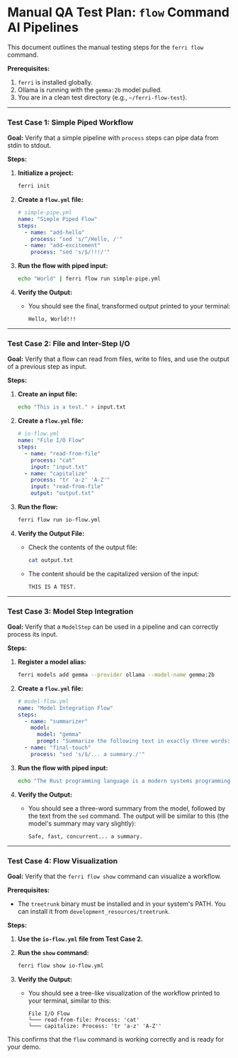 # Manual QA Test Plan: `flow` Command AI Pipelines

This document outlines the manual testing steps for the `ferri flow` command.

**Prerequisites:**
1.  `ferri` is installed globally.
2.  Ollama is running with the `gemma:2b` model pulled.
3.  You are in a clean test directory (e.g., `~/ferri-flow-test`).

---

### Test Case 1: Simple Piped Workflow

**Goal:** Verify that a simple pipeline with `process` steps can pipe data from stdin to stdout.

**Steps:**

1.  **Initialize a project:**
    ```bash
    ferri init
    ```

2.  **Create a `flow.yml` file:**
    ```yaml
    # simple-pipe.yml
    name: "Simple Piped Flow"
    steps:
      - name: "add-hello"
        process: "sed 's/^/Hello, /'"
      - name: "add-excitement"
        process: "sed 's/$/!!!/'"
    ```

3.  **Run the flow with piped input:**
    ```bash
    echo "World" | ferri flow run simple-pipe.yml
    ```

4.  **Verify the Output:**
    *   You should see the final, transformed output printed to your terminal:
        ```
        Hello, World!!!
        ```

---

### Test Case 2: File and Inter-Step I/O

**Goal:** Verify that a flow can read from files, write to files, and use the output of a previous step as input.

**Steps:**

1.  **Create an input file:**
    ```bash
    echo "This is a test." > input.txt
    ```

2.  **Create a `flow.yml` file:**
    ```yaml
    # io-flow.yml
    name: "File I/O Flow"
    steps:
      - name: "read-from-file"
        process: "cat"
        input: "input.txt"
      - name: "capitalize"
        process: "tr 'a-z' 'A-Z'"
        input: "read-from-file"
        output: "output.txt"
    ```

3.  **Run the flow:**
    ```bash
    ferri flow run io-flow.yml
    ```

4.  **Verify the Output File:**
    *   Check the contents of the output file:
        ```bash
        cat output.txt
        ```
    *   The content should be the capitalized version of the input:
        ```
        THIS IS A TEST.
        ```

---

### Test Case 3: Model Step Integration

**Goal:** Verify that a `ModelStep` can be used in a pipeline and can correctly process its input.

**Steps:**

1.  **Register a model alias:**
    ```bash
    ferri models add gemma --provider ollama --model-name gemma:2b
    ```

2.  **Create a `flow.yml` file:**
    ```yaml
    # model-flow.yml
    name: "Model Integration Flow"
    steps:
      - name: "summarizer"
        model:
          model: "gemma"
          prompt: "Summarize the following text in exactly three words:"
      - name: "final-touch"
        process: "sed 's/$/... a summary./'"
    ```

3.  **Run the flow with piped input:**
    ```bash
    echo "The Rust programming language is a modern systems programming language focused on safety, speed, and concurrency. It accomplishes these goals by being memory safe without using garbage collection." | ferri flow run model-flow.yml
    ```

4.  **Verify the Output:**
    *   You should see a three-word summary from the model, followed by the text from the `sed` command. The output will be similar to this (the model's summary may vary slightly):
        ```
        Safe, fast, concurrent... a summary.
        ```

---

### Test Case 4: Flow Visualization

**Goal:** Verify that the `ferri flow show` command can visualize a workflow.

**Prerequisites:**
*   The `treetrunk` binary must be installed and in your system's PATH. You can install it from `development_resources/treetrunk`.

**Steps:**

1.  **Use the `io-flow.yml` file from Test Case 2.**

2.  **Run the `show` command:**
    ```bash
    ferri flow show io-flow.yml
    ```

3.  **Verify the Output:**
    *   You should see a tree-like visualization of the workflow printed to your terminal, similar to this:
        ```
        File I/O Flow
        └─── read-from-file: Process: 'cat'
        └─── capitalize: Process: 'tr 'a-z' 'A-Z''
        ```

This confirms that the `flow` command is working correctly and is ready for your demo.
